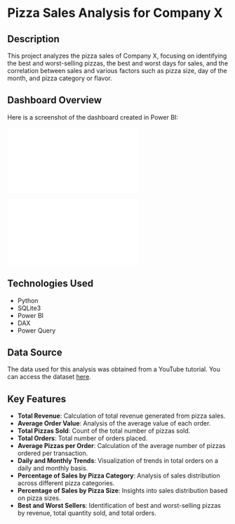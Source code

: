# Pizza Sales Analysis for Company X

## Description
This project analyzes the pizza sales of Company X, focusing on identifying the best and worst-selling pizzas, the best and worst days for sales, and the correlation between sales and various factors such as pizza size, day of the month, and pizza category or flavor.

## Dashboard Overview
Here is a screenshot of the dashboard created in Power BI:

![Dashboard Screenshot](images/dash_home.pdf)

![Dashboard Screenshot](images/dash2.pdf)

## Technologies Used
- Python
- SQLite3
- Power BI
- DAX
- Power Query

## Data Source
The data used for this analysis was obtained from a YouTube tutorial. You can access the dataset [here](https://drive.google.com/drive/folders/17U0ah6Q4MJM_wIn_Xl4fHc-1fO6Q4s6z).
## Key Features
- **Total Revenue**: Calculation of total revenue generated from pizza sales.
- **Average Order Value**: Analysis of the average value of each order.
- **Total Pizzas Sold**: Count of the total number of pizzas sold.
- **Total Orders**: Total number of orders placed.
- **Average Pizzas per Order**: Calculation of the average number of pizzas ordered per transaction.
- **Daily and Monthly Trends**: Visualization of trends in total orders on a daily and monthly basis.
- **Percentage of Sales by Pizza Category**: Analysis of sales distribution across different pizza categories.
- **Percentage of Sales by Pizza Size**: Insights into sales distribution based on pizza sizes.
- **Best and Worst Sellers**: Identification of best and worst-selling pizzas by revenue, total quantity sold, and total orders.

